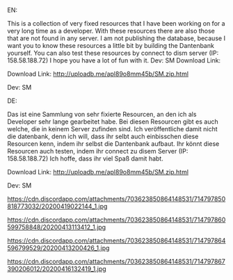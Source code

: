 EN:

This is a collection of very fixed resources that I have been working on for a very long time as a developer. With these resources there are also those that are not found in any server. I am not publishing the database, because I want you to know these resources a little bit by building the Dantenbank yourself. You can also test these resources by connect to dism server (IP: 158.58.188.72) I hope you have a lot of fun with it. Dev: SM Download Link: 

Download Link: http://uploadb.me/apl89o8mm45b/SM.zip.html

Dev: SM



DE:

Das ist eine Sammlung von sehr fixierte Resourcen, an den ich als Developer sehr lange gearbeitet habe. Bei diesen Resourcen gibt es auch welche, die in keinem Server zufinden sind. Ich veröffentliche damit nicht die datenbank, denn ich will, dass ihr selbt auch einbisschen diese Resourcen kenn, indem ihr selbst die Dantenbank aufbaut. Ihr könnt diese Resourcen auch testen, indem ihr connect zu disem Server (IP: 158.58.188.72) Ich hoffe, dass ihr viel Spaß damit habt. 

Download Link: http://uploadb.me/apl89o8mm45b/SM.zip.html

Dev: SM

https://cdn.discordapp.com/attachments/703623850864148531/714797850818773032/20200419022144_1.jpg

https://cdn.discordapp.com/attachments/703623850864148531/714797860599758848/20200413113412_1.jpg

https://cdn.discordapp.com/attachments/703623850864148531/714797864596799529/20200413200426_1.jpg

https://cdn.discordapp.com/attachments/703623850864148531/714797867390206012/20200416132419_1.jpg
